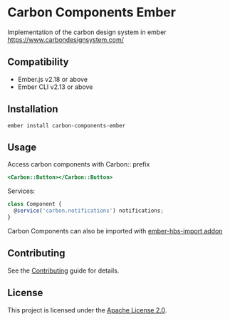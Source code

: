 Carbon Components Ember
==============================================================================

Implementation of the carbon design system in ember
https://www.carbondesignsystem.com/


Compatibility
------------------------------------------------------------------------------

* Ember.js v2.18 or above
* Ember CLI v2.13 or above


Installation
------------------------------------------------------------------------------

```
ember install carbon-components-ember
```


Usage
------------------------------------------------------------------------------

Access carbon components with Carbon:: prefix
```handlebars
<Carbon::Button></Carbon::Button>
```

Services:
```js
class Component {
  @service('carbon.notifications') notifications;
}
```

Carbon Components can also be imported with
[ember-hbs-import addon](https://github.com/patricklx/ember-hbs-imports)


Contributing
------------------------------------------------------------------------------

See the [Contributing](CONTRIBUTING.md) guide for details.


License
------------------------------------------------------------------------------

This project is licensed under the [Apache License 2.0](LICENSE.md).
